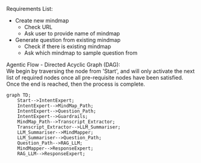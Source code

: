 Requirements List:
- Create new mindmap
  - Check URL
  - Ask user to provide name of mindmap
- Generate question from existing mindmap
  - Check if there is existing mindmap
  - Ask which mindmap to sample question from

Agentic Flow - Directed Acyclic Graph (DAG):  
We begin by traversing the node from 'Start', and will only activate the next list of required nodes  once all pre-requisite nodes have been satisfied.
Once the end is reached, then the process is complete.

```mermaid
graph TD;
    Start-->IntentExpert;
    IntentExpert-->MindMap_Path;
    IntentExpert-->Question_Path;
    IntentExpert-->Guardrails;
    MindMap_Path-->Transcript_Extractor;
    Transcript_Extractor-->LLM_Summariser;
    LLM_Summariser-->MindMapper;
    LLM_Summariser-->Question_Path;
    Question_Path-->RAG_LLM;
    MindMapper-->ResponseExpert;
    RAG_LLM-->ResponseExpert;

```
